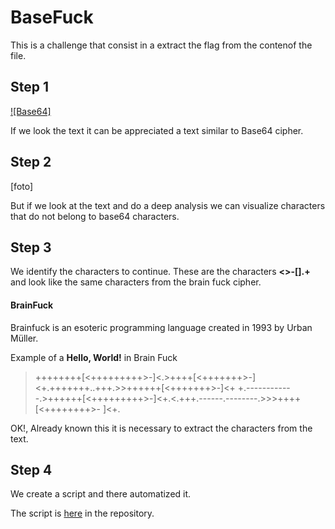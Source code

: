 # BaseFuck

This is a challenge that consist in a extract the flag from the contenof the file.

## Step 1

[![Base64]]("https://raw.githubusercontent.com/n0obit4/CTF/master/TryHackMe/BaseFuck/Pictures/Base64.png?token=AJY45ARGD7YC3NXDMROMIZ27OFKNE")

If we look the text it can be appreciated a text similar to Base64 cipher.


## Step 2

[foto]

But if we look at the text and do a deep analysis we can visualize characters that do not belong to base64 characters.


## Step 3

We identify the characters to continue. These are the characters **<>-[].+** and look like the same characters from the brain fuck cipher.

#### BrainFuck

Brainfuck is an esoteric programming language created in 1993 by Urban Müller.

Example of a **Hello, World!** in Brain Fuck

>++++++++[<+++++++++>-]<.>++++[<+++++++>-]<+.+++++++..+++.>>++++++[<+++++++>-]<+
+.------------.>++++++[<+++++++++>-]<+.<.+++.------.--------.>>>++++[<++++++++>-
]<+.

OK!, Already known this it is necessary to extract the characters from the text.

## Step 4

We create a script and there automatized it.

The script is [here]("https://github.com/n0obit4/CTF/TryHackMe/BaseFuck/") in the repository.


